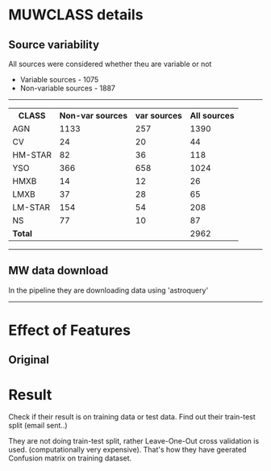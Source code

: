 # MUWCLASS details

## Source variability

All sources were considered whether theu are variable or not
*  Variable sources - 1075
* Non-variable sources - 1887 
<table>
    <tr>
        <th> CLASS </th>
        <th> Non-var sources</th>
        <th> var sources </th>
        <th> All sources </th>
    </tr>
    <tr>
        <td>AGN</td><td>1133</td><td>257</td><td>1390</td>
    </tr>
    <tr>
        <td>CV</td><td>24</td><td>20</td><td>44</td>
    </tr>
    <tr>
        <td>HM-STAR</td><td>82</td><td>36</td><td>118</td>
    </tr>
    <tr>
        <td>YSO</td><td>366</td><td>658</td><td>1024</td>
    </tr>
    <tr>
        <td>HMXB</td><td>14</td><td>12</td><td>26</td>
    </tr>
    <tr>
        <td>LMXB</td><td>37</td><td>28</td><td>65</td>
    </tr>
    <tr>
        <td>LM-STAR</td><td>154</td><td>54</td><td>208</td>
    </tr>
    <tr>
        <td>NS</td><td>77</td><td>10</td><td>87</td>
    </tr>
    <tr>
        <td><b>Total</b></td>
        <td></td>
        <td></td>
        <td>2962</td>
    </tr>
    <hr>
</table>

---
## MW data download

In the pipeline they are downloading data using 'astroquery'

--- 

# Effect of Features 
## Original

# Result 
Check if their result is on training data or test data. Find out their train-test split (email sent..)

They are not doing train-test split, rather Leave-One-Out cross validation is used. (computationally very expensive). That's how they have geerated Confusion matrix on training dataset.